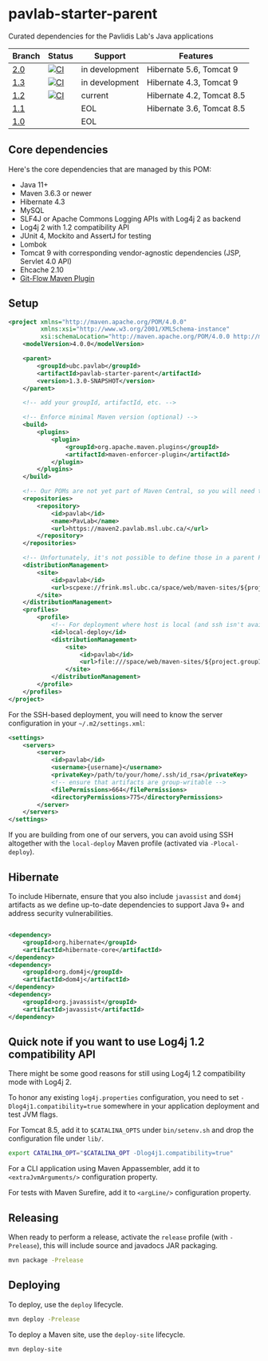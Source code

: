 # pavlab-starter-parent

Curated dependencies for the Pavlidis Lab's Java applications

| Branch | Status | Support | Features |
| ------ | -- | ------ | -------- |
| [2.0](https://github.com/PavlidisLab/pavlab-starter-parent/tree/development) | [![CI](https://github.com/PavlidisLab/pavlab-starter-parent/actions/workflows/ci.yaml/badge.svg?branch=development)](https://github.com/PavlidisLab/pavlab-starter-parent/actions/workflows/ci.yaml) | in development | Hibernate 5.6, Tomcat 9 |
| [1.3](https://github.com/PavlidisLab/pavlab-starter-parent/tree/master) | [![CI](https://github.com/PavlidisLab/pavlab-starter-parent/actions/workflows/ci.yaml/badge.svg?branch=master)](https://github.com/PavlidisLab/pavlab-starter-parent/actions/workflows/ci.yaml) | in development | Hibernate 4.3, Tomcat 9 |
| [1.2](https://github.com/PavlidisLab/pavlab-starter-parent/tree/stable-1.2) | [![CI](https://github.com/PavlidisLab/pavlab-starter-parent/actions/workflows/ci.yaml/badge.svg?branch=stable-1.2)](https://github.com/PavlidisLab/pavlab-starter-parent/actions/workflows/ci.yaml) | current | Hibernate 4.2, Tomcat 8.5 |
| [1.1](https://github.com/PavlidisLab/pavlab-starter-parent/tree/stable-1.1) | | EOL | Hibernate 3.6, Tomcat 8.5 |
| [1.0](https://github.com/PavlidisLab/pavlab-starter-parent/tree/stable-1.0) | | EOL | |

## Core dependencies

Here's the core dependencies that are managed by this POM:

 - Java 11+
 - Maven 3.6.3 or newer
 - Hibernate 4.3
 - MySQL
 - SLF4J or Apache Commons Logging APIs with Log4j 2 as backend
 - Log4j 2 with 1.2 compatibility API
 - JUnit 4, Mockito and AssertJ for testing
 - Lombok
 - Tomcat 9 with corresponding vendor-agnostic dependencies (JSP, Servlet 4.0 API)
 - Ehcache 2.10
 - [Git-Flow Maven Plugin](https://github.com/aleksandr-m/gitflow-maven-plugin)

## Setup

```xml
<project xmlns="http://maven.apache.org/POM/4.0.0"
         xmlns:xsi="http://www.w3.org/2001/XMLSchema-instance"
         xsi:schemaLocation="http://maven.apache.org/POM/4.0.0 http://maven.apache.org/xsd/maven-4.0.0.xsd">
    <modelVersion>4.0.0</modelVersion>

    <parent>
        <groupId>ubc.pavlab</groupId>
        <artifactId>pavlab-starter-parent</artifactId>
        <version>1.3.0-SNAPSHOT</version>
    </parent>

    <!-- add your groupId, artifactId, etc. -->

    <!-- Enforce minimal Maven version (optional) -->
    <build>
        <plugins>
            <plugin>
                <groupId>org.apache.maven.plugins</groupId>
                <artifactId>maven-enforcer-plugin</artifactId>
            </plugin>
        </plugins>
    </build>

    <!-- Our POMs are not yet part of Maven Central, so you will need the following entry -->
    <repositories>
        <repository>
            <id>pavlab</id>
            <name>PavLab</name>
            <url>https://maven2.pavlab.msl.ubc.ca/</url>
        </repository>
    </repositories>

    <!-- Unfortunately, it's not possible to define those in a parent POM -->
    <distributionManagement>
        <site>
            <id>pavlab</id>
            <url>scpexe://frink.msl.ubc.ca/space/web/maven-sites/${project.groupId}/${project.artifactId}-${project.version}</url>
        </site>
    </distributionManagement>
    <profiles>
        <profile>
            <!-- For deployment where host is local (and ssh isn't available for builder, e.g. CI) -->
            <id>local-deploy</id>
            <distributionManagement>
                <site>
                    <id>pavlab</id>
                    <url>file:///space/web/maven-sites/${project.groupId}/${project.artifactId}-${project.version}</url>
                </site>
            </distributionManagement>
        </profile>
    </profiles>
</project>
```

For the SSH-based deployment, you will need to know the server configuration in
your `~/.m2/settings.xml`:

```xml
<settings>
    <servers>
        <server>
            <id>pavlab</id>
            <username>{username}</username>
            <privateKey>/path/to/your/home/.ssh/id_rsa</privateKey>
            <!-- ensure that artifacts are group-writable -->
            <filePermissions>664</filePermissions>
            <directoryPermissions>775</directoryPermissions>
        </server>
    </servers>
</settings>
```

If you are building from one of our servers, you can avoid using SSH altogether
with the `local-deploy` Maven profile (activated via `-Plocal-deploy`).

## Hibernate

To include Hibernate, ensure that you also include `javassist` and `dom4j`
artifacts as we define up-to-date dependencies to support Java 9+ and address
security vulnerabilities.

```xml

<dependency>
    <groupId>org.hibernate</groupId>
    <artifactId>hibernate-core</artifactId>
</dependency>
<dependency>
    <groupId>org.dom4j</groupId>
    <artifactId>dom4j</artifactId>
</dependency>
<dependency>
    <groupId>org.javassist</groupId>
    <artifactId>javassist</artifactId>
</dependency>
```


## Quick note if you want to use Log4j 1.2 compatibility API

There might be some good reasons for still using Log4j 1.2 compatibility mode
with Log4j 2.

To honor any existing `log4j.properties` configuration, you need to set
`-Dlog4j1.compatibility=true` somewhere in your application deployment and test
JVM flags.

For Tomcat 8.5, add it to `$CATALINA_OPTS` under `bin/setenv.sh` and drop the 
configuration file under `lib/`.

```sh
export CATALINA_OPT="$CATALINA_OPT -Dlog4j1.compatibility=true"
```

For a CLI application using Maven Appassembler, add it to
`<extraJvmArguments/>` configuration property.

For tests with Maven Surefire, add it to `<argLine/>` configuration property.

## Releasing

When ready to perform a release, activate the `release` profile (with `-Prelease`),
this will include source and javadocs JAR packaging.

```bash
mvn package -Prelease
```

## Deploying

To deploy, use the `deploy` lifecycle.

```bash
mvn deploy -Prelease
```

To deploy a Maven site, use the `deploy-site` lifecycle.

```bash
mvn deploy-site
```
